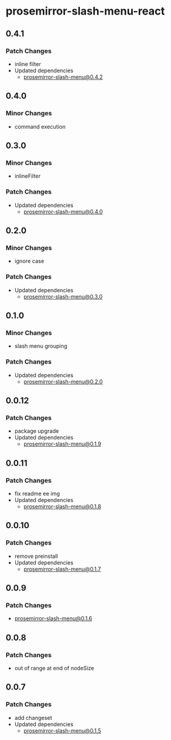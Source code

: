 # prosemirror-slash-menu-react

## 0.4.1

### Patch Changes

- inline filter
- Updated dependencies
  - prosemirror-slash-menu@0.4.2

## 0.4.0

### Minor Changes

- command execution

## 0.3.0

### Minor Changes

- inlineFilter

### Patch Changes

- Updated dependencies
  - prosemirror-slash-menu@0.4.0

## 0.2.0

### Minor Changes

- ignore case

### Patch Changes

- Updated dependencies
  - prosemirror-slash-menu@0.3.0

## 0.1.0

### Minor Changes

- slash menu grouping

### Patch Changes

- Updated dependencies
  - prosemirror-slash-menu@0.2.0

## 0.0.12

### Patch Changes

- package upgrade
- Updated dependencies
  - prosemirror-slash-menu@0.1.9

## 0.0.11

### Patch Changes

- fix readme ee img
- Updated dependencies
  - prosemirror-slash-menu@0.1.8

## 0.0.10

### Patch Changes

- remove preinstall
- Updated dependencies
  - prosemirror-slash-menu@0.1.7

## 0.0.9

### Patch Changes

- prosemirror-slash-menu@0.1.6

## 0.0.8

### Patch Changes

- out of range at end of nodeSize

## 0.0.7

### Patch Changes

- add changeset
- Updated dependencies
  - prosemirror-slash-menu@0.1.5
